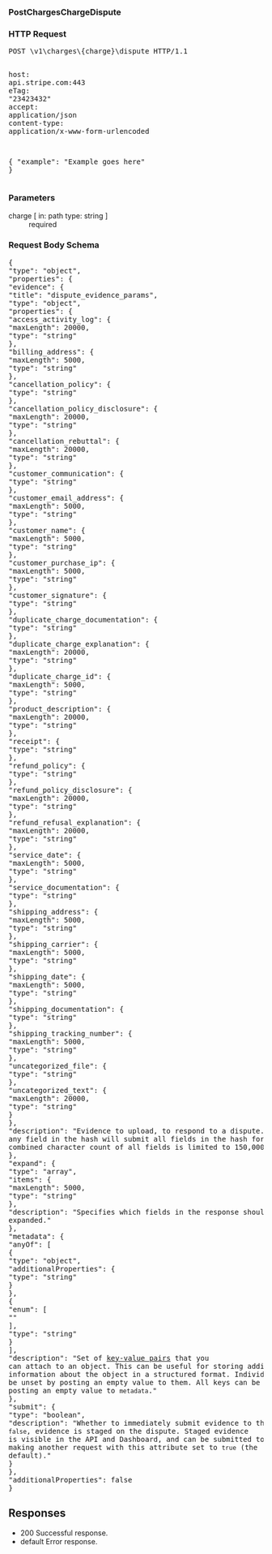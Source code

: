 <!DOCTYPE html><html><head><title></title><link rel="stylesheet" href="../OpenApi.css"/><meta charset="utf-8"/><meta name="viewport" content="width=device-width, initial-scale=1"/></head><body><article><section  class="requestOverview"><h1  class="requestSummary">PostChargesChargeDispute</h1><p  class="requestDescription"></p></section><section  class="http"><h3>HTTP Request</h3><pre  class="httpExample"><span  class="requestLine">POST</span> <span  class="httpTarget">\v1\charges\{charge}\dispute</span> <span  class="httpVersion">HTTP/1.1</span>
<span  class="headerLine">host</span>: <span  class="headerValue">api.stripe.com:443</span>
<span  class="headerLine">eTag</span>: <span  class="headerValue">"23423432"</span>
<span  class="headerLine">accept</span>: <span  class="headerValue">application/json</span>
<span  class="headerLine">content-type</span>: <span  class="headerValue">application/x-www-form-urlencoded</span>

{ &quot;example&quot;: &quot;Example goes here&quot; }</pre></section><dl  class="parameters"><h3>Parameters</h3><dt  class="parameter"><span  class="parameterName">charge</span> [ in: <span  class="parameterLocation">path</span> type: <span  class="parameterType">string</span> ]</dt><dd  class="parameter"><span  class="parameterDescription"></span> <span  class="parameterRequired">required</span></dd></dl><section  class="requestContent"><h3>Request Body Schema</h3><pre  class="schema">{&#xA;  &quot;type&quot;: &quot;object&quot;,&#xA;  &quot;properties&quot;: {&#xA;    &quot;evidence&quot;: {&#xA;      &quot;title&quot;: &quot;dispute_evidence_params&quot;,&#xA;      &quot;type&quot;: &quot;object&quot;,&#xA;      &quot;properties&quot;: {&#xA;        &quot;access_activity_log&quot;: {&#xA;          &quot;maxLength&quot;: 20000,&#xA;          &quot;type&quot;: &quot;string&quot;&#xA;        },&#xA;        &quot;billing_address&quot;: {&#xA;          &quot;maxLength&quot;: 5000,&#xA;          &quot;type&quot;: &quot;string&quot;&#xA;        },&#xA;        &quot;cancellation_policy&quot;: {&#xA;          &quot;type&quot;: &quot;string&quot;&#xA;        },&#xA;        &quot;cancellation_policy_disclosure&quot;: {&#xA;          &quot;maxLength&quot;: 20000,&#xA;          &quot;type&quot;: &quot;string&quot;&#xA;        },&#xA;        &quot;cancellation_rebuttal&quot;: {&#xA;          &quot;maxLength&quot;: 20000,&#xA;          &quot;type&quot;: &quot;string&quot;&#xA;        },&#xA;        &quot;customer_communication&quot;: {&#xA;          &quot;type&quot;: &quot;string&quot;&#xA;        },&#xA;        &quot;customer_email_address&quot;: {&#xA;          &quot;maxLength&quot;: 5000,&#xA;          &quot;type&quot;: &quot;string&quot;&#xA;        },&#xA;        &quot;customer_name&quot;: {&#xA;          &quot;maxLength&quot;: 5000,&#xA;          &quot;type&quot;: &quot;string&quot;&#xA;        },&#xA;        &quot;customer_purchase_ip&quot;: {&#xA;          &quot;maxLength&quot;: 5000,&#xA;          &quot;type&quot;: &quot;string&quot;&#xA;        },&#xA;        &quot;customer_signature&quot;: {&#xA;          &quot;type&quot;: &quot;string&quot;&#xA;        },&#xA;        &quot;duplicate_charge_documentation&quot;: {&#xA;          &quot;type&quot;: &quot;string&quot;&#xA;        },&#xA;        &quot;duplicate_charge_explanation&quot;: {&#xA;          &quot;maxLength&quot;: 20000,&#xA;          &quot;type&quot;: &quot;string&quot;&#xA;        },&#xA;        &quot;duplicate_charge_id&quot;: {&#xA;          &quot;maxLength&quot;: 5000,&#xA;          &quot;type&quot;: &quot;string&quot;&#xA;        },&#xA;        &quot;product_description&quot;: {&#xA;          &quot;maxLength&quot;: 20000,&#xA;          &quot;type&quot;: &quot;string&quot;&#xA;        },&#xA;        &quot;receipt&quot;: {&#xA;          &quot;type&quot;: &quot;string&quot;&#xA;        },&#xA;        &quot;refund_policy&quot;: {&#xA;          &quot;type&quot;: &quot;string&quot;&#xA;        },&#xA;        &quot;refund_policy_disclosure&quot;: {&#xA;          &quot;maxLength&quot;: 20000,&#xA;          &quot;type&quot;: &quot;string&quot;&#xA;        },&#xA;        &quot;refund_refusal_explanation&quot;: {&#xA;          &quot;maxLength&quot;: 20000,&#xA;          &quot;type&quot;: &quot;string&quot;&#xA;        },&#xA;        &quot;service_date&quot;: {&#xA;          &quot;maxLength&quot;: 5000,&#xA;          &quot;type&quot;: &quot;string&quot;&#xA;        },&#xA;        &quot;service_documentation&quot;: {&#xA;          &quot;type&quot;: &quot;string&quot;&#xA;        },&#xA;        &quot;shipping_address&quot;: {&#xA;          &quot;maxLength&quot;: 5000,&#xA;          &quot;type&quot;: &quot;string&quot;&#xA;        },&#xA;        &quot;shipping_carrier&quot;: {&#xA;          &quot;maxLength&quot;: 5000,&#xA;          &quot;type&quot;: &quot;string&quot;&#xA;        },&#xA;        &quot;shipping_date&quot;: {&#xA;          &quot;maxLength&quot;: 5000,&#xA;          &quot;type&quot;: &quot;string&quot;&#xA;        },&#xA;        &quot;shipping_documentation&quot;: {&#xA;          &quot;type&quot;: &quot;string&quot;&#xA;        },&#xA;        &quot;shipping_tracking_number&quot;: {&#xA;          &quot;maxLength&quot;: 5000,&#xA;          &quot;type&quot;: &quot;string&quot;&#xA;        },&#xA;        &quot;uncategorized_file&quot;: {&#xA;          &quot;type&quot;: &quot;string&quot;&#xA;        },&#xA;        &quot;uncategorized_text&quot;: {&#xA;          &quot;maxLength&quot;: 20000,&#xA;          &quot;type&quot;: &quot;string&quot;&#xA;        }&#xA;      },&#xA;      &quot;description&quot;: &quot;Evidence to upload, to respond to a dispute. Updating any field in the hash will submit all fields in the hash for review. The combined character count of all fields is limited to 150,000.&quot;&#xA;    },&#xA;    &quot;expand&quot;: {&#xA;      &quot;type&quot;: &quot;array&quot;,&#xA;      &quot;items&quot;: {&#xA;        &quot;maxLength&quot;: 5000,&#xA;        &quot;type&quot;: &quot;string&quot;&#xA;      },&#xA;      &quot;description&quot;: &quot;Specifies which fields in the response should be expanded.&quot;&#xA;    },&#xA;    &quot;metadata&quot;: {&#xA;      &quot;anyOf&quot;: [&#xA;        {&#xA;          &quot;type&quot;: &quot;object&quot;,&#xA;          &quot;additionalProperties&quot;: {&#xA;            &quot;type&quot;: &quot;string&quot;&#xA;          }&#xA;        },&#xA;        {&#xA;          &quot;enum&quot;: [&#xA;            &quot;&quot;&#xA;          ],&#xA;          &quot;type&quot;: &quot;string&quot;&#xA;        }&#xA;      ],&#xA;      &quot;description&quot;: &quot;Set of [key-value pairs](https://stripe.com/docs/api/metadata) that you can attach to an object. This can be useful for storing additional information about the object in a structured format. Individual keys can be unset by posting an empty value to them. All keys can be unset by posting an empty value to `metadata`.&quot;&#xA;    },&#xA;    &quot;submit&quot;: {&#xA;      &quot;type&quot;: &quot;boolean&quot;,&#xA;      &quot;description&quot;: &quot;Whether to immediately submit evidence to the bank. If `false`, evidence is staged on the dispute. Staged evidence is visible in the API and Dashboard, and can be submitted to the bank by making another request with this attribute set to `true` (the default).&quot;&#xA;    }&#xA;  },&#xA;  &quot;additionalProperties&quot;: false&#xA;}</pre></section><section  class="responses"><h2>Responses</h2><ul  class="responses"><li  class="response"><span  class="statusLine">200</span> <span  class="statusDescription">Successful response.</span></li><li  class="response"><span  class="statusLine">default</span> <span  class="statusDescription">Error response.</span></li></ul></section></article></body></html>